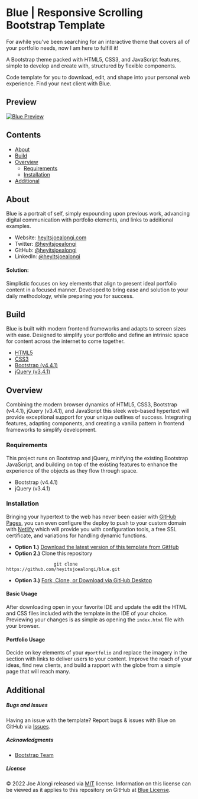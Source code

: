 # Blue | Responsive Scrolling Bootstrap Template

For awhile you've been searching for an interactive theme that covers all of your portfolio needs, now I am here to fulfill it!

A Bootstrap theme packed with HTML5, CSS3, and JavaScript features, simple to develop and create with, structured by flexible components.

Code template for you to download, edit, and shape into your personal web experience. Find your next client with Blue.

## Preview

[![Blue Preview](https://heyitsjoealongi.github.io/bootstrap-blue/img/blue_-_responsive_scrolling_bootstrap_template.jpg)](https://heyitsjoealongi.github.io/bootstrap-blue/)

## Contents

- [About](#about)
- [Build](#build)
- [Overview](#overview)
  - [Requirements](#requirements)
  - [Installation](#installation)
- [Additional](#additional)

## About

Blue is a portrait of self, simply expounding upon previous work, advancing digital communication with portfolio elements, and links to additional examples.

- Website: [heyitsjoealongi.com](https://heyitsjoealongi.com/)
- Twitter: [@heyitsjoealongi](https://twitter.com/heyitsjoealongi/)
- GitHub: [@heyitsjoealongi](https://github.com/heyitsjoealongi/)
- LinkedIn: [@heyitsjoealongi](https://www.linkedin.com/in/heyitsjoealongi/)

#### Solution:

Simplistic focuses on key elements that align to present ideal portfolio content in a focused manner. Developed to bring ease and solution to your daily methodology, while preparing you for success.

## Build

Blue is built with modern frontend frameworks and adapts to screen sizes with ease. Designed to simplify your portfolio and define an intrinsic space for content across the internet to come together.

- [HTML5](https://developer.mozilla.org/en-US/docs/Web/Guide/HTML/HTML5)
- [CSS3](https://developer.mozilla.org/en-US/docs/Archive/CSS3)
- [Bootstrap (v4.4.1)](https://getbootstrap.com/)
- [jQuery (v3.4.1)](https://jquery.com/)

## Overview

Combining the modern browser dynamics of HTML5, CSS3, Bootstrap (v4.4.1), jQuery (v3.4.1), and JavaScript this sleek web-based hypertext will provide exceptional support for your unique outlines of success. Integrating features, adapting components, and creating a vanilla pattern in frontend frameworks to simplify development.

### Requirements

This project runs on Bootstrap and jQuery, minifying the existing Bootstrap JavaScript, and building on top of the existing features to enhance the experience of the objects as they flow through space.

- Bootstrap (v4.4.1)
- jQuery (v3.4.1)

### Installation

Bringing your hypertext to the web has never been easier with [GitHub Pages](https://pages.github.com/), you can even configure the deploy to push to your custom domain with [Netlify](https://www.netlify.com/) which will provide you with configuration tools, a free SSL certificate, and variations for handling dynamic functions.

- **Option 1.)** [Download the latest version of this template from GitHub](https://github.com/heyitsjoealongi/bootstrap-blue/archive/master.zip)
- **Option 2.)** Clone this repository

```
                  git clone https://github.com/heyitsjoealongi/blue.git
```

- **Option 3.)** [Fork, Clone, or Download via GitHub Desktop](x-github-client://openRepo/https://github.com/heyitsjoealongi/bootstrap-blue/)

#### Basic Usage

After downloading open in your favorite IDE and update the edit the HTML and CSS files included with the template in the IDE of your choice. Previewing your changes is as simple as opening the `index.html` file with your browser.

#### Portfolio Usage

Decide on key elements of your `#portfolio` and replace the imagery in the section with links to deliver users to your content. Improve the reach of your ideas, find new clients, and build a rapport with the globe from a simple page that will reach many.

## Additional

##### Bugs and Issues

Having an issue with the template? Report bugs & issues with Blue on GitHub via [Issues](https://github.com/heyitsjoealongi/bootstrap-blue/issues).

##### Acknowledgments

- [Bootstrap Team](https://getbootstrap.com/docs/4.4/about/team/)

##### License

© 2022 Joe Alongi released via [MIT](https://opensource.org/licenses/MIT) license. Information on this license can be viewed as it applies to this repository on GitHub at [Blue License](https://github.com/heyitsjoealongi/blue/blob/master/LICENSE).
